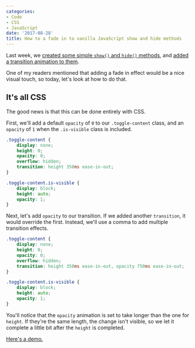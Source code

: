 ```yaml
---
categories:
- Code
- CSS
- JavaScript
date: '2017-08-28'
title: How to a fade in to vanilla JavaScript show and hide methods
---
```


Last week, we [created some simple `show()` and `hide()` methods](https://gomakethings.com/how-to-show-and-hide-elements-with-vanilla-javascript/), and [added a transition animation to them](https://gomakethings.com/how-to-add-transition-animations-to-vanilla-javascript-show-and-hide-methods/).

One of my readers mentioned that adding a fade in effect would be a nice visual touch, so today, let's look at how to do that.

## It's all CSS

The good news is that this can be done entirely with CSS.

First, we'll add a default `opacity` of `0` to our `.toggle-content` class, and an `opacity` of `1` when the `.is-visible` class is included.

```css
.toggle-content {
	display: none;
	height: 0;
  	opacity: 0;
	overflow: hidden;
	transition: height 350ms ease-in-out;
}

.toggle-content.is-visible {
	display: block;
	height: auto;
  	opacity: 1;
}
```

Next, let's add `opacity` to our transition. If we added another `transition`, it would override the first. Instead, we'll use a comma to add multiple transition effects.

```css
.toggle-content {
	display: none;
	height: 0;
  	opacity: 0;
	overflow: hidden;
	transition: height 350ms ease-in-out, opacity 750ms ease-in-out;
}

.toggle-content.is-visible {
	display: block;
	height: auto;
  	opacity: 1;
}
```

You'll notice that the `opacity` animation is set to take longer than the one for `height`. If they're the same length, the change isn't visible, so we let it complete a little bit after the `height` is completed.

[Here's a demo.](https://jsfiddle.net/cferdinandi/qgpxvhhb/23/)
